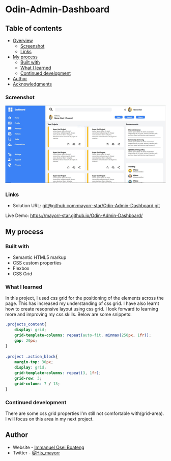 # Odin-Admin-Dashboard

## Table of contents

- [Overview](#overview)
  - [Screenshot](#screenshot)
  - [Links](#links)
- [My process](#my-process)
  - [Built with](#built-with)
  - [What I learned](#what-i-learned)
  - [Continued development](#continued-development)
- [Author](#author)
- [Acknowledgments](#acknowledgments)

### Screenshot

![](./css/Screensht.JPG)


### Links

- Solution URL: [git@github.com:mayorr-star/Odin-Admin-Dashboard.git](https://git@github.com:mayorr-star/Odin-Admin-Dashboard.git.com)
<!-- - Live Site URL: [https://mayorr-star.github.io/Odin-Admin-Dashboard/](https://https://mayorr-star.github.io/Odin-Admin-Dashboard/.com) -->

Live Demo:
https://mayorr-star.github.io/Odin-Admin-Dashboard/

## My process

### Built with

- Semantic HTML5 markup
- CSS custom properties
- Flexbox
- CSS Grid

### What I learned

In this project, I used css grid for the positioning of the elements across the page. This has increased my understanding of css grid. I have also learnt how to create  resopnsive layout using css grid. I look forward to learning more and improving my css skills. Below are some snippets:
```css
.projects_content{
    display: grid;
    grid-template-columns: repeat(auto-fit, minmax(250px, 1fr));
    gap: 20px;
}

.project .action_block{
    margin-top: 30px;
    display: grid;
    grid-template-columns: repeat(3, 1fr);
    grid-row: 3;
    grid-column: 7 / 13;
}
```

### Continued development

There are some css grid properties I'm still not comfortable with(grid-area). I will focus on this area in my next project.

## Author

- Website - [Immanuel Osei Boateng](https://https://mayorr-star.github.io/Odin-Admin-Dashboard/.com)
- Twitter - [@His_mayorr](https://www.twitter.com/@His_mayorr)
